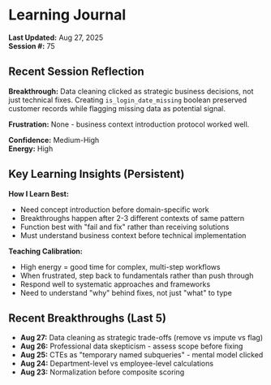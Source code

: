 # Learning Journal

**Last Updated:** Aug 27, 2025  
**Session #:** 75

## Recent Session Reflection

**Breakthrough:** Data cleaning clicked as strategic business decisions, not just technical fixes. Creating `is_login_date_missing` boolean preserved customer records while flagging missing data as potential signal.

**Frustration:** None - business context introduction protocol worked well.

**Confidence:** Medium-High  
**Energy:** High

## Key Learning Insights (Persistent)

**How I Learn Best:**
- Need concept introduction before domain-specific work
- Breakthroughs happen after 2-3 different contexts of same pattern  
- Function best with "fail and fix" rather than receiving solutions
- Must understand business context before technical implementation

**Teaching Calibration:**
- High energy = good time for complex, multi-step workflows
- When frustrated, step back to fundamentals rather than push through
- Respond well to systematic approaches and frameworks
- Need to understand "why" behind fixes, not just "what" to type

## Recent Breakthroughs (Last 5)

- **Aug 27:** Data cleaning as strategic trade-offs (remove vs impute vs flag)
- **Aug 26:** Professional data skepticism - assess scope before fixing  
- **Aug 25:** CTEs as "temporary named subqueries" - mental model clicked
- **Aug 24:** Department-level vs employee-level calculations
- **Aug 23:** Normalization before composite scoring